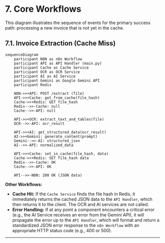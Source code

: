 # 7. Core Workflows

This diagram illustrates the sequence of events for the primary success path: processing a new invoice that is not yet in the cache.

## 7.1. Invoice Extraction (Cache Miss)

```mermaid
sequenceDiagram
    participant N8N as n8n Workflow
    participant API as API Handler (main.py)
    participant Cache as Cache Service
    participant OCR as OCR Service
    participant AI as AI Service
    participant Gemini as Google Gemini API
    participant Redis

    N8N->>+API: POST /extract (file)
    API->>+Cache: get_from_cache(file_hash)
    Cache->>+Redis: GET file_hash
    Redis-->>-Cache: null
    Cache-->>-API: null

    API->>+OCR: extract_text_and_tables(file)
    OCR-->>-API: ocr_result

    API->>+AI: get_structured_data(ocr_result)
    AI->>+Gemini: generate_content(prompt)
    Gemini-->>-AI: structured_json
    AI-->>-API: normalized_data

    API->>+Cache: set_in_cache(file_hash, data)
    Cache->>+Redis: SET file_hash data
    Redis-->>-Cache: OK
    Cache-->>-API: OK

    API-->>-N8N: 200 OK (JSON data)
```

**Other Workflows:**

-   **Cache Hit:** If the `Cache Service` finds the file hash in Redis, it immediately returns the cached JSON data to the `API Handler`, which then returns it to the client. The OCR and AI services are not called.
-   **Error Handling:** If at any point a component encounters a critical error (e.g., the AI Service receives an error from the Gemini API), it will propagate the error up to the `API Handler`, which will format and return a standardized JSON error response to the `n8n Workflow` with an appropriate HTTP status code (e.g., 400 or 500).

---

